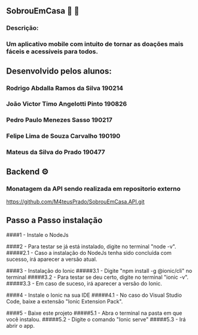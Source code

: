 ## SobrouEmCasa :iphone: :house_with_garden:
### Descrição:
### Um aplicativo mobile com intuito de tornar as doações mais fáceis e acessíveis  para todos.

## Desenvolvido pelos alunos:
### Rodrigo Abdalla Ramos da Silva    190214  
### João Victor Timo Angelotti Pinto  190826
### Pedro Paulo Menezes Sasso         190217
### Felipe Lima de Souza Carvalho     190190
### Mateus da Silva do Prado          190477


## Backend ⚙️

### Monatagem da API sendo realizada em repositorio externo
https://github.com/M4teusPrado/SobrouEmCasa.API.git

## Passo a Passo instalação
####1 - Instale o NodeJs

####2 - Para testar se já está instalado, digite no terminal "node -v".
  #####2.1 - Caso a instalação do NodeJs tenha sido concluída com sucesso, irá aparecer a versão atual.
  
####3 - Instalação do Ionic
  #####3.1 - Digite "npm install -g @ionic/cli" no terminal
  #####3.2 - Para testar se deu certo, digite no terminal "ionic -v".
  #####3.3 - Em caso de suceso, irá aparecer a versão do Ionic.
  
####4 - Instale o Ionic na sua IDE
  #####4.1 - No caso do Visual Studio Code, baixe a extensão "Ionic Extension Pack".

####5 - Baixe este projeto
  #####5.1 - Abra o terminal na pasta em que você instalou.
  #####5.2 - Digite o comando "Ionic serve"
  #####5.3 - Irá abrir o app.
